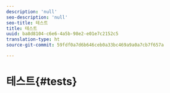 ```yaml
---
description: 'null'
seo-description: 'null'
seo-title: 테스트
title: 테스트
uuid: ba8d8104-c6e6-4a5b-98e2-e01e7c2152c5
translation-type: ht
source-git-commit: 59fdf0a7d6b646ceb0a33bc469a9a0a7cb7f657a

---
```



# 테스트{#tests}


